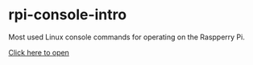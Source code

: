 rpi-console-intro
=================

Most used Linux console commands for operating on the Raspperry Pi.

[Click here to open](http://kr15h.github.io/rpi-console-intro/index.html)
